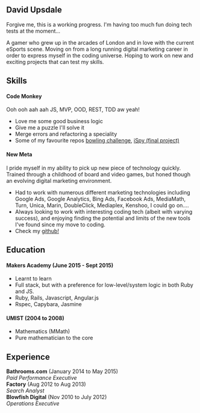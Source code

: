 ## David Upsdale

Forgive me, this is a working progress. I'm having too much fun doing tech tests at the moment...

A gamer who grew up in the arcades of London and in love with the current eSports scene. Moving on from a long running digital marketing career in order to express myself in the coding universe. Hoping to work on new and exciting projects that can test my skills.

## Skills

#### Code Monkey

Ooh ooh aah aah JS, MVP, OOD, REST, TDD aw yeah!

- Love me some good business logic
- Give me a puzzle I'll solve it
- Merge errors and refactoring a speciality
- Some of my favourite repos [bowling challenge](https://github.com/duskyshelf/bowling-challenge), [iSpy (final project)](https://github.com/duskyshelf/ispy-game)

#### New Meta

I pride myself in my ability to pick up new piece of technology quickly. Trained through a childhood of board and video games, but honed though
an evolving digital marketing environment.

- Had to work with numerous different marketing technologies including Google Ads, Google Analytics,
  Bing Ads, Facebook Ads, MediaMath, Turn, Unica, Marin, DoubleClick, Mediaplex, Kenshoo, I could go on....
- Always looking to work with interesting coding tech (albeit with varying success), and enjoying finding the potential and limits of the new tools I've found since my move to coding.
- Check my [github!](https://github.com/duskyshelf)

## Education

#### Makers Academy (June 2015 - Sept 2015)

- Learnt to learn
- Full stack, but with a preference for low-level/system logic in both Ruby and JS.
- Ruby, Rails, Javascript, Angular.js
- Rspec, Capybara, Jasmine

#### UMIST (2004 to 2008)

- Mathematics (MMath)
- Pure mathematician to the core

## Experience

**Bathrooms.com** (January 2014 to May 2015)  
*Paid Performance Executive*  
**Factory** (Aug 2012 to Aug 2013)  
*Search Analyst*  
**Blowfish Digital** (Nov 2010 to July 2012)  
*Operations Executive*  
